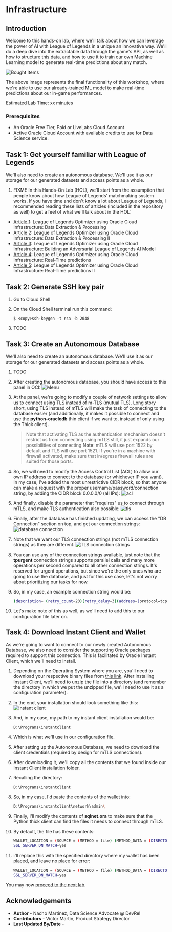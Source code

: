 # Infrastructure

## Introduction
Welcome to this hands-on lab, where we'll talk about how we can leverage the power of AI with League of Legends in a unique an innovative way. We'll do a deep dive into the extractable data through the game's API, as well as how to structure this data, and how to use it to train our own Machine Learning model to generate real-time predictions about any match.

![Bought Items](images/bought_items.jpg)

The above image represents the final functionality of this workshop, where we're able to use our already-trained ML model to make real-time predictions about our in-game performances. 

Estimated Lab Time: xx minutes

### Prerequisites

* An Oracle Free Tier, Paid or LiveLabs Cloud Account
* Active Oracle Cloud Account with available credits to use for Data Science service.

## Task 1: Get yourself familiar with League of Legends

We'll also need to create an autonomous database. We'll use it as our storage for our generated datasets and access points as a whole.

1. FIXME In this Hands-On Lab (HOL), we'll start from the assumption that people know about how League of Legends' matchmaking system works. If you have time and don't know a lot about League of Legends, I recommended reading these lists of articles (included in the repository as well) to get a feel of what we'll talk about in the HOL:

  - [Article 1](https://github.com/oracle-devrel/leagueoflegends-optimizer/blob/main/articles/article1.md): League of Legends Optimizer using Oracle Cloud Infrastructure: Data Extraction & Processing
  - [Article 2](https://github.com/oracle-devrel/leagueoflegends-optimizer/blob/main/articles/article2.md): League of Legends Optimizer using Oracle Cloud Infrastructure: Data Extraction & Processing II
  - [Article 3](https://github.com/oracle-devrel/leagueoflegends-optimizer/blob/main/articles/article3.md): League of Legends Optimizer using Oracle Cloud Infrastructure: Building an Adversarial League of Legends AI Model
  - [Article 4](https://github.com/oracle-devrel/leagueoflegends-optimizer/blob/main/articles/article4.md): League of Legends Optimizer using Oracle Cloud Infrastructure: Real-Time predictions
  - [Article 5](https://github.com/oracle-devrel/leagueoflegends-optimizer/blob/main/articles/article5.md): League of Legends Optimizer using Oracle Cloud Infrastructure: Real-Time predictions II

## Task 2: Generate SSH key pair

1. Go to Cloud Shell

2. On the Cloud Shell terminal run this command:

    ```
    $ <copy>ssh-keygen -t rsa -b 2048
    ```

3. TODO

## Task 3: Create an Autonomous Database

We'll also need to create an autonomous database. We'll use it as our storage for our generated datasets and access points as a whole.

1. TODO

2. After creating the autonomous database, you should have access to this panel in OCI:
    ![Menu](images/lab1-menu.png)

3. At the panel, we're going to modify a couple of network settings to allow us to connect using TLS instead of m-TLS (mutual TLS). Long story short, using TLS instead of mTLS will make the task of connecting to the database easier (and additionally, it makes it possible to connect and use the __python-oracledb__ thin client if we want to, instead of only using the Thick client).

    >Note that activating TLS as the authentication mechanism doesn't restrict us from connecting using mTLS still, it just expands our possibilities of connecting
    >**Note**: mTLS will use port 1522 by default and TLS will use port 1521. If you're in a machine with firewall activated, make sure that in/egress firewall rules are suited for those ports.
4. So, we will need to modify the Access Control List (ACL) to allow our own IP address to connect to the database (or whichever IP you want). In my case, I've added the most unrestrictive CIDR block, so that anyone can make a request with the proper username/password/connection string, by adding the CIDR block 0.0.0.0/0 (all IPs):
    ![acl](images/lab1-acl.png)
5. And finally, disable the parameter that "requires" us to connect through mTLS, and make TLS authentication also possible:
    ![tls](images/lab1-tls.png)
6. Finally, after the database has finished updating, we can access the "DB Connection" section on top, and get our connection strings:
    ![database connection](images/lab1-dbconnection.png)
7. Note that we want our TLS connection strings (not mTLS connection strings) as they are different.
    ![TLS connection strings](images/lab1-connectionstrings.png)
8. You can use any of the connection strings available, just note that the __tpurgent__ connection strings supports parallel calls and many more operations per second compared to all other connection strings. It's reserved for urgent operations, but since we're the only ones who are going to use the database, and just for this use case, let's not worry about prioritizing our tasks for now.
9. So, in my case, an example connection string would be:
    ```bash
    (description= (retry_count=20)(retry_delay=3)(address=(protocol=tcps)(port=1521)(host=XXXXXXXXXXXX))(connect_data=(service_name=XXXXXXXXXXXXXXXX))(security=(ssl_server_dn_match=yes)(ssl_server_cert_dn="CN=XXXXXXXXXXXXX, OU=XXXXX, O=XXXXX XXXXXX, L=Redwood XXXXX, ST=XXXX, C=XXXX")))
    ```
10. Let's make note of this as well, as we'll need to add this to our configuration file later on.

## Task 4: Download Instant Client and Wallet

As we're going to want to connect to our newly created Autonomous Database, we also need to consider the supporting Oracle packages required to support this connection. This is facilitated by Oracle Instant Client, which we'll need to install. 

1. Depending on the Operating System where you are, you'll need to download your respective binary files from [this link](https://www.oracle.com/database/technologies/instant-client/downloads.html). After installing Instant Client, we'll need to unzip the file into a directory (and remember the directory in which we put the unzipped file, we'll need to use it as a configuration parameter).

2. In the end, your installation should look something like this:
    ![instant client](images/lab1-instantclient.png)

3. And, in my case, my path to my instant client installation would be:
    ```bash
    D:\Programs\instantclient
    ```
4. Which is what we'll use in our configuration file.
5. After setting up the Autonomous Database, we need to download the client credentials (required by design for mTLS connections).
6. After downloading it, we'll copy all the contents that we found inside our Instant Client installation folder.
7. Recalling the directory:
    ```bash
    D:\Programs\instantclient
    ```
8. So, in my case, I'd paste the contents of the wallet into:
    ```bash
    D:\Programs\instantclient\network\admin\
    ```
9. Finally, I'll modify the contents of **sqlnet.ora** to make sure that the Python thick client can find the files it needs to connect through mTLS. 
10. By default, the file has these contents:
    ```bash
    WALLET_LOCATION = (SOURCE = (METHOD = file) (METHOD_DATA = (DIRECTORY="?/network/admin")))
    SSL_SERVER_DN_MATCH=yes
    ```
11. I'll replace this with the specified directory where my wallet has been placed, and leave no place for error:
    ```bash
    WALLET_LOCATION = (SOURCE = (METHOD = file) (METHOD_DATA = (DIRECTORY="D:/Programs/instantclient/network/admin")))
    SSL_SERVER_DN_MATCH=yes
    ```

You may now [proceed to the next lab](#next).


## Acknowledgements

* **Author** - Nacho Martinez, Data Science Advocate @ DevRel
* **Contributors** -  Victor Martin, Product Strategy Director
* **Last Updated By/Date** - 
